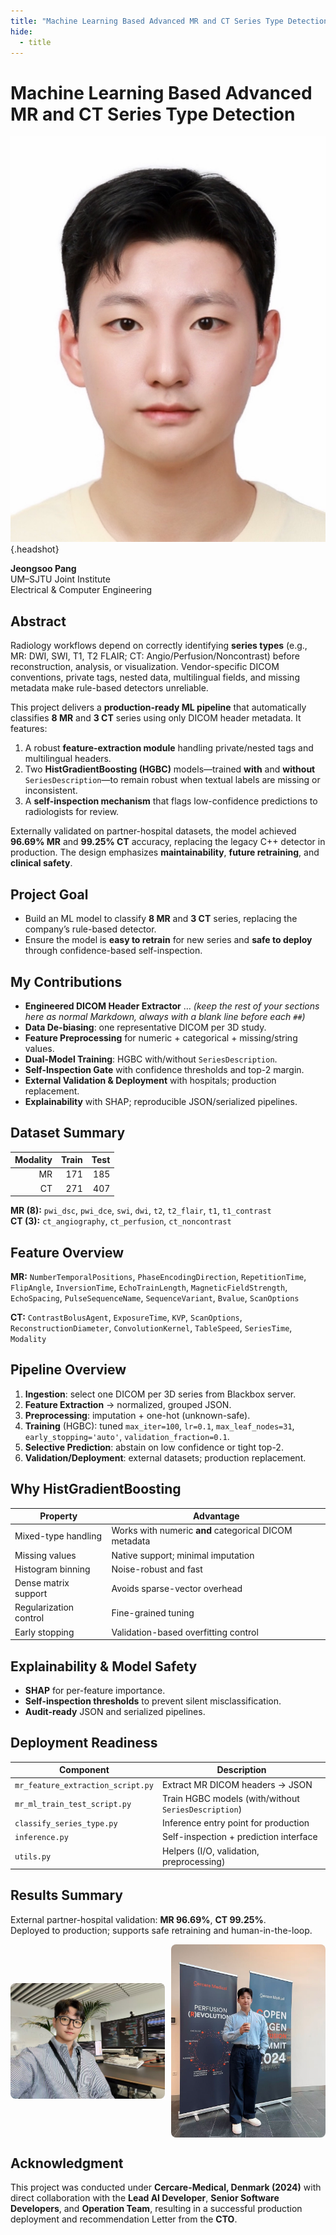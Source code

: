 ```yaml
---
title: "Machine Learning Based Advanced MR and CT Series Type Detection"
hide:
  - title
---
```

# Machine Learning Based Advanced MR and CT Series Type Detection

![Jeongsoo Pang](images/profile.jpg){.headshot}

**Jeongsoo Pang**  
UM–SJTU Joint Institute  
Electrical & Computer Engineering

## Abstract
Radiology workflows depend on correctly identifying **series types** (e.g., MR: DWI, SWI, T1, T2 FLAIR; CT: Angio/Perfusion/Noncontrast) before reconstruction, analysis, or visualization. Vendor-specific DICOM conventions, private tags, nested data, multilingual fields, and missing metadata make rule-based detectors unreliable.

This project delivers a **production-ready ML pipeline** that automatically classifies **8 MR** and **3 CT** series using only DICOM header metadata. It features:  
1. A robust **feature-extraction module** handling private/nested tags and multilingual headers.  
2. Two **HistGradientBoosting (HGBC)** models—trained **with** and **without** `SeriesDescription`—to remain robust when textual labels are missing or inconsistent.  
3. A **self-inspection mechanism** that flags low-confidence predictions to radiologists for review.

Externally validated on partner-hospital datasets, the model achieved **96.69% MR** and **99.25% CT** accuracy, replacing the legacy C++ detector in production. The design emphasizes **maintainability**, **future retraining**, and **clinical safety**.


## Project Goal
- Build an ML model to classify **8 MR** and **3 CT** series, replacing the company’s rule-based detector.  
- Ensure the model is **easy to retrain** for new series and **safe to deploy** through confidence-based self-inspection.  


## My Contributions
- **Engineered DICOM Header Extractor** … *(keep the rest of your sections here as normal Markdown, always with a blank line before each `##`)*  
- **Data De-biasing**: one representative DICOM per 3D study.  
- **Feature Preprocessing** for numeric + categorical + missing/string values.  
- **Dual-Model Training**: HGBC with/without `SeriesDescription`.  
- **Self-Inspection Gate** with confidence thresholds and top-2 margin.  
- **External Validation & Deployment** with hospitals; production replacement.  
- **Explainability** with SHAP; reproducible JSON/serialized pipelines.

## Dataset Summary

| Modality | Train | Test |
|---------:|------:|-----:|
| MR       | 171   | 185  |
| CT       | 271   | 407  |

**MR (8):** `pwi_dsc`, `pwi_dce`, `swi`, `dwi`, `t2`, `t2_flair`, `t1`, `t1_contrast`  
**CT (3):** `ct_angiography`, `ct_perfusion`, `ct_noncontrast`

## Feature Overview

**MR:** `NumberTemporalPositions`, `PhaseEncodingDirection`, `RepetitionTime`, `FlipAngle`, `InversionTime`, `EchoTrainLength`, `MagneticFieldStrength`, `EchoSpacing`, `PulseSequenceName`, `SequenceVariant`, `Bvalue`, `ScanOptions`  

**CT:** `ContrastBolusAgent`, `ExposureTime`, `KVP`, `ScanOptions`, `ReconstructionDiameter`, `ConvolutionKernel`, `TableSpeed`, `SeriesTime`, `Modality`

## Pipeline Overview
1. **Ingestion**: select one DICOM per 3D series from Blackbox server.  
2. **Feature Extraction** → normalized, grouped JSON.  
3. **Preprocessing**: imputation + one-hot (unknown-safe).  
4. **Training** (HGBC): tuned `max_iter=100`, `lr=0.1`, `max_leaf_nodes=31`, `early_stopping='auto'`, `validation_fraction=0.1`.  
5. **Selective Prediction**: abstain on low confidence or tight top-2.  
6. **Validation/Deployment**: external datasets; production replacement.

## Why HistGradientBoosting

| Property               | Advantage                                                                 |
|------------------------|---------------------------------------------------------------------------|
| Mixed-type handling    | Works with numeric **and** categorical DICOM metadata                     |
| Missing values         | Native support; minimal imputation                                        |
| Histogram binning      | Noise-robust and fast                                                     |
| Dense matrix support   | Avoids sparse-vector overhead                                             |
| Regularization control | Fine-grained tuning                                                       |
| Early stopping         | Validation-based overfitting control                                      |

## Explainability & Model Safety
- **SHAP** for per-feature importance.  
- **Self-inspection thresholds** to prevent silent misclassification.  
- **Audit-ready** JSON and serialized pipelines.

## Deployment Readiness

| Component                         | Description                                                          |
|-----------------------------------|----------------------------------------------------------------------|
| `mr_feature_extraction_script.py` | Extract MR DICOM headers → JSON                                      |
| `mr_ml_train_test_script.py`      | Train HGBC models (with/without `SeriesDescription`)                 |
| `classify_series_type.py`         | Inference entry point for production                                 |
| `inference.py`                    | Self-inspection + prediction interface                               |
| `utils.py`                        | Helpers (I/O, validation, preprocessing)                             |

## Results Summary
External partner-hospital validation: **MR 96.69%**, **CT 99.25%**.  
Deployed to production; supports safe retraining and human-in-the-loop.

<!-- 두 이미지를 가로로 -->
<div style="display:flex;justify-content:space-between;align-items:center;gap:2%;margin-top:12px;">
  <img src="images/cercare_1.jpg" alt="Cercare Image 1" style="width:49%;border-radius:8px;">
  <img src="images/cercare_2.jpg" alt="Cercare Image 2" style="width:49%;border-radius:8px;">
</div>

## Acknowledgment
This project was conducted under **Cercare-Medical, Denmark (2024)** with direct collaboration with the **Lead AI Developer**, **Senior Software Developers**, and **Operation Team**, resulting in a successful production deployment and recommendation Letter from the **CTO**.

  </section>
</div>
